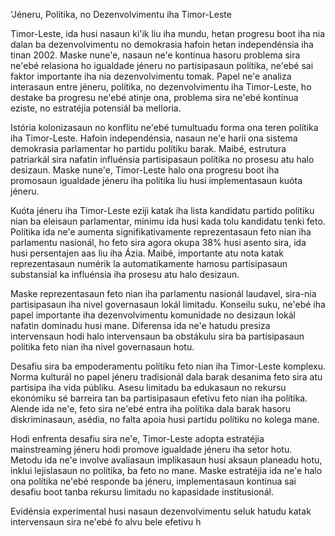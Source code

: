 'Jéneru, Polítika, no Dezenvolvimentu iha Timor-Leste

Timor-Leste, ida husi nasaun ki'ik liu iha mundu, hetan progresu boot iha nia dalan ba dezenvolvimentu no demokrasia hafoin hetan independénsia iha tinan 2002. Maske nune'e, nasaun ne'e kontinua hasoru problema sira ne'ebé relasiona ho igualdade jéneru no partisipasaun polítika, ne'ebé sai faktor importante iha nia dezenvolvimentu tomak. Papel ne'e analiza interasaun entre jéneru, polítika, no dezenvolvimentu iha Timor-Leste, ho destake ba progresu ne'ebé atinje ona, problema sira ne'ebé kontinua eziste, no estratéjia potensiál ba melloria.

Istória kolonizasaun no konflitu ne'ebé tumultuadu forma ona teren polítika iha Timor-Leste. Hafoin independénsia, nasaun ne'e harii ona sistema demokrasia parlamentar ho partidu polítiku barak. Maibé, estrutura patriarkál sira nafatin influénsia partisipasaun polítika no prosesu atu halo desizaun. Maske nune'e, Timor-Leste halo ona progresu boot iha promosaun igualdade jéneru iha polítika liu husi implementasaun kuóta jéneru.

Kuóta jéneru iha Timor-Leste eziji katak iha lista kandidatu partido polítiku nian ba eleisaun parlamentar, minimu ida husi kada tolu kandidatu tenki feto. Polítika ida ne'e aumenta signifikativamente reprezentasaun feto nian iha parlamentu nasionál, ho feto sira agora okupa 38% husi asento sira, ida husi persentajen aas liu iha Ázia. Maibé, importante atu nota katak reprezentasaun numérik la automatikamente hamosu partisipasaun substansial ka influénsia iha prosesu atu halo desizaun.

Maske reprezentasaun feto nian iha parlamentu nasionál laudavel, sira-nia partisipasaun iha nivel governasaun lokál limitadu. Konseilu suku, ne'ebé iha papel importante iha dezenvolvimentu komunidade no desizaun lokál nafatin dominadu husi mane. Diferensa ida ne'e hatudu presiza intervensaun hodi halo intervensaun ba obstákulu sira ba partisipasaun polítika feto nian iha nivel governasaun hotu.

Desafiu sira ba empoderamentu polítiku feto nian iha Timor-Leste komplexu. Norma kulturál no papel jéneru tradisionál dala barak desanima feto sira atu partisipa iha vida públiku. Asesu limitadu ba edukasaun no rekursu ekonómiku sé barreira tan ba partisipasaun efetivu feto nian iha polítika. Alende ida ne'e, feto sira ne'ebé entra iha polítika dala barak hasoru diskriminasaun, asédia, no falta apoia husi partidu polítiku no kolega mane.

Hodi enfrenta desafiu sira ne'e, Timor-Leste adopta estratéjia mainstreaming jéneru hodi promove igualdade jéneru iha setor hotu. Metodu ida ne'e involve avaliasaun implikasaun husi aksaun planeadu hotu, inklui lejislasaun no polítika, ba feto no mane. Maske estratéjia ida ne'e halo ona polítika ne'ebé responde ba jéneru, implementasaun kontinua sai desafiu boot tanba rekursu limitadu no kapasidade institusionál.

Evidénsia experimental husi nasaun dezenvolvimentu seluk hatudu katak intervensaun sira ne'ebé fo alvu bele efetivu h